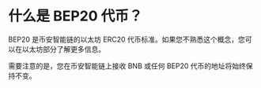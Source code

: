 # 什么是 BEP20 代币？

BEP20 是币安智能链的以太坊 ERC20 代币标准。如​​果您不熟悉这个概念，您可以在以太坊部分了解更多信息。

需要注意的是，您在币安智能链上接收 BNB 或任何 BEP20 代币的地址将始终保持不变。